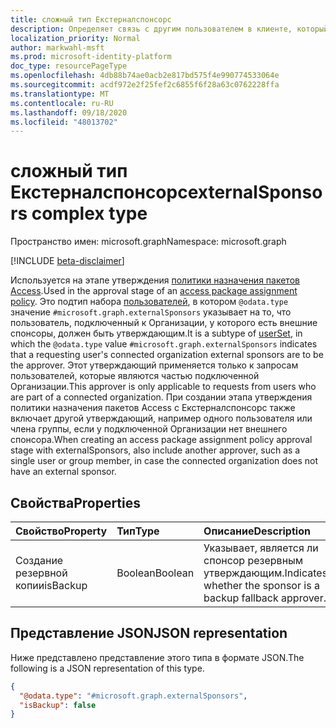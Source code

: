```yaml
---
title: сложный тип Екстерналспонсорс
description: Определяет связь с другим пользователем в клиенте, который будет разрешен в качестве утверждающего.
localization_priority: Normal
author: markwahl-msft
ms.prod: microsoft-identity-platform
doc_type: resourcePageType
ms.openlocfilehash: 4db88b74ae0acb2e817bd575f4e990774533064e
ms.sourcegitcommit: acdf972e2f25fef2c6855f6f28a63c0762228ffa
ms.translationtype: MT
ms.contentlocale: ru-RU
ms.lasthandoff: 09/18/2020
ms.locfileid: "48013702"
---
```

# <a name="externalsponsors-complex-type"></a><span data-ttu-id="74672-103">сложный тип Екстерналспонсорс</span><span class="sxs-lookup"><span data-stu-id="74672-103">externalSponsors complex type</span></span>

<span data-ttu-id="74672-104">Пространство имен: microsoft.graph</span><span class="sxs-lookup"><span data-stu-id="74672-104">Namespace: microsoft.graph</span></span>

[!INCLUDE [beta-disclaimer](../../includes/beta-disclaimer.md)]

<span data-ttu-id="74672-105">Используется на этапе утверждения [политики назначения пакетов Access](accesspackageassignmentpolicy.md).</span><span class="sxs-lookup"><span data-stu-id="74672-105">Used in the approval stage of an [access package assignment policy](accesspackageassignmentpolicy.md).</span></span> <span data-ttu-id="74672-106">Это подтип набора [пользователей](userset.md), в котором `@odata.type` значение `#microsoft.graph.externalSponsors` указывает на то, что пользователь, подключенный к Организации, у которого есть внешние спонсоры, должен быть утверждающим.</span><span class="sxs-lookup"><span data-stu-id="74672-106">It is a subtype of [userSet](userset.md), in which the `@odata.type` value `#microsoft.graph.externalSponsors` indicates that a requesting user's connected organization external sponsors are to be the approver.</span></span> <span data-ttu-id="74672-107">Этот утверждающий применяется только к запросам пользователей, которые являются частью подключенной Организации.</span><span class="sxs-lookup"><span data-stu-id="74672-107">This approver is only applicable to requests from users who are part of a connected organization.</span></span>  <span data-ttu-id="74672-108">При создании этапа утверждения политики назначения пакетов Access с Екстерналспонсорс также включает другой утверждающий, например одного пользователя или члена группы, если у подключенной Организации нет внешнего спонсора.</span><span class="sxs-lookup"><span data-stu-id="74672-108">When creating an access package assignment policy approval stage with externalSponsors, also include another approver, such as a single user or group member, in case the connected organization does not have an external sponsor.</span></span>

## <a name="properties"></a><span data-ttu-id="74672-109">Свойства</span><span class="sxs-lookup"><span data-stu-id="74672-109">Properties</span></span>

| <span data-ttu-id="74672-110">Свойство</span><span class="sxs-lookup"><span data-stu-id="74672-110">Property</span></span>                     | <span data-ttu-id="74672-111">Тип</span><span class="sxs-lookup"><span data-stu-id="74672-111">Type</span></span>                      | <span data-ttu-id="74672-112">Описание</span><span class="sxs-lookup"><span data-stu-id="74672-112">Description</span></span> |
| :--------------------------- | :------------------------ | :---------- |
| <span data-ttu-id="74672-113">Создание резервной копии</span><span class="sxs-lookup"><span data-stu-id="74672-113">isBackup</span></span> | <span data-ttu-id="74672-114">Boolean</span><span class="sxs-lookup"><span data-stu-id="74672-114">Boolean</span></span> | <span data-ttu-id="74672-115">Указывает, является ли спонсор резервным утверждающим.</span><span class="sxs-lookup"><span data-stu-id="74672-115">Indicates whether the sponsor is a backup fallback approver.</span></span> |

## <a name="json-representation"></a><span data-ttu-id="74672-116">Представление JSON</span><span class="sxs-lookup"><span data-stu-id="74672-116">JSON representation</span></span>

<span data-ttu-id="74672-117">Ниже представлено представление этого типа в формате JSON.</span><span class="sxs-lookup"><span data-stu-id="74672-117">The following is a JSON representation of this type.</span></span>

<!-- {
  "blockType": "resource",
  "optionalProperties": [

  ],
  "@odata.type": "microsoft.graph.externalSponsors",
  "baseType": "microsoft.graph.userSet"
}-->

```json
{
  "@odata.type": "#microsoft.graph.externalSponsors",
  "isBackup": false
}
```



<!-- uuid: 16cd6b66-4b1a-43a1-adaf-3a886856ed98
2019-02-04 14:57:30 UTC -->
<!-- {
  "type": "#page.annotation",
  "description": "externalSponsor complex type",
  "keywords": "",
  "section": "documentation",
  "tocPath": ""
}-->


